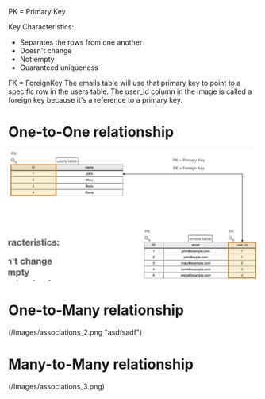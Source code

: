PK = Primary Key

Key Characteristics:
- Separates the rows from one another
- Doesn't change
- Not empty
- Guaranteed uniqueness

FK = ForeignKey
The emails table will use that primary key to point to a specific row in the users table. The user_id column in the image is called a foreign key because it's a reference to a primary key.

# One-to-One relationship
![The San Juan Mountains are beautiful!](/Images/associations_1.png)
# One-to-Many relationship
(/Images/associations_2.png "asdfsadf")
# Many-to-Many relationship
(/Images/associations_3.png)
